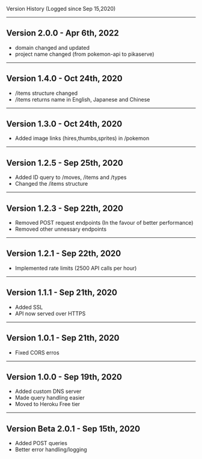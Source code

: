 Version History (Logged since Sep 15,2020)

-----------------------------------------------------------------------------------------
Version 2.0.0 - Apr 6th, 2022
-----------------------------------------------------------------------------------------
- domain changed and updated
- project name changed (from pokemon-api to pikaserve)


-----------------------------------------------------------------------------------------
Version 1.4.0 - Oct 24th, 2020
-----------------------------------------------------------------------------------------
- /items structure changed
- /items returns name in English, Japanese and Chinese


-----------------------------------------------------------------------------------------
Version 1.3.0 - Oct 24th, 2020
-----------------------------------------------------------------------------------------
- Added image links (hires,thumbs,sprites) in /pokemon


-----------------------------------------------------------------------------------------
Version 1.2.5 - Sep 25th, 2020
-----------------------------------------------------------------------------------------
- Added ID query to /moves, /items and /types
- Changed the /items structure 


-----------------------------------------------------------------------------------------
Version 1.2.3 - Sep 22th, 2020
-----------------------------------------------------------------------------------------
- Removed POST request endpoints (In the favour of better performance)
- Removed other unnessary endpoints


-----------------------------------------------------------------------------------------
Version 1.2.1 - Sep 22th, 2020
-----------------------------------------------------------------------------------------
- Implemented rate limits (2500 API calls per hour)

-----------------------------------------------------------------------------------------
Version 1.1.1 - Sep 21th, 2020
-----------------------------------------------------------------------------------------
- Added SSL
- API now served over HTTPS


-----------------------------------------------------------------------------------------
Version 1.0.1 - Sep 21th, 2020
-----------------------------------------------------------------------------------------
- Fixed CORS erros


-----------------------------------------------------------------------------------------
Version 1.0.0 - Sep 19th, 2020
-----------------------------------------------------------------------------------------
- Added custom DNS server
- Made query handling easier
- Moved to Heroku Free tier


-----------------------------------------------------------------------------------------
Version Beta 2.0.1 - Sep 15th, 2020
-----------------------------------------------------------------------------------------
- Added POST queries
- Better error handling/logging